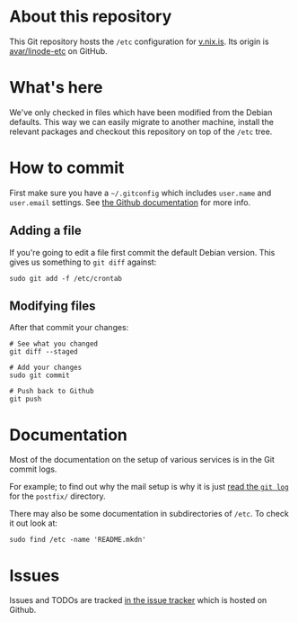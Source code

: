 # About this repository

This Git repository hosts the `/etc` configuration for
[v.nix.is](http://v.nix.is). Its origin is
[avar/linode-etc](http://github.com/avar/linode-etc) on GitHub.

# What's here

We've only checked in files which have been modified from the Debian
defaults. This way we can easily migrate to another machine, install
the relevant packages and checkout this repository on top of the
`/etc` tree.

# How to commit

First make sure you have a `~/.gitconfig` which includes `user.name`
and `user.email` settings. See [the Github
documentation](http://help.github.com/git-email-settings/) for more
info.

## Adding a file

If you're going to edit a file first commit the default Debian
version. This gives us something to `git diff` against:

    sudo git add -f /etc/crontab

## Modifying files

After that commit your changes:

    # See what you changed
    git diff --staged

    # Add your changes
    sudo git commit

    # Push back to Github
    git push

# Documentation

Most of the documentation on the setup of various services is in the
Git commit logs.

For example; to find out why the mail setup is why it is just [read
the `git
log`](http://github.com/avar/linode-etc/commits/master/postfix) for
the `postfix/` directory.

There may also be some documentation in subdirectories of `/etc`. To
check it out look at:

    sudo find /etc -name 'README.mkdn'  

# Issues

Issues and TODOs are tracked [in the issue
tracker](http://github.com/avar/linode-etc/issues) which is hosted on
Github.
